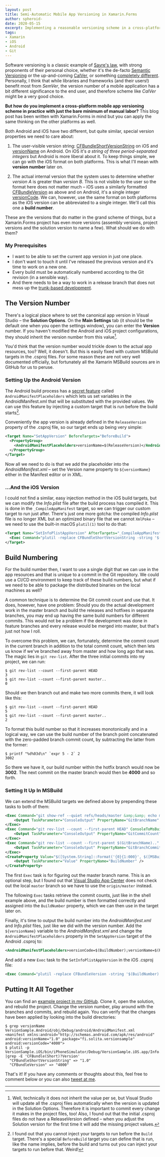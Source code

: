 ```yaml
---
layout: post
title: Semi-Automatic Mobile App Versioning in Xamarin.Forms
author: spheroid-
date: 2020-05-15
excerpt: Implementing a reasonable versioning scheme in a cross-platform Xamarin.Forms project with just the bare minimum of manual labor.
tags:
- Xamarin
- iOS
- Android
- Git
---
```


Software versioning is a classic example of [Sayre's law](https://en.wikipedia.org/wiki/Sayre%27s_law), with strong proponents of their personal choice, whether it's the de-facto [Semantic Versioning](https://semver.org) or the up-and-coming [CalVer](https://calver.org), or something [completely different](https://blog.codinghorror.com/whats-in-a-version-number-anyway/). Personally, I think that while libraries and frameworks (and their users!) benefit most from _SemVer_, the version number of a mobile application has a bit different significance to the end user, and therefore scheme like _CalVer_ might be a very good choice.

**But how do you implement a cross-platform mobile app versioning scheme in practice with just the bare minimum of manual labor?** This blog post has been written with Xamarin.Forms in mind but you can apply the same thinking on the other platforms as well.

Both Android and iOS have two different, but quite similar, special version properties we need to care about:

1. The user-visible version string: [CFBundleShortVersionString](https://developer.apple.com/documentation/bundleresources/information_property_list/cfbundleshortversionstring) on iOS and [versionName](https://developer.android.com/studio/publish/versioning) on Android. On iOS it's _a string of three period-separated integers_ but Android is more liberal about it. To keep things simple, we can go with the iOS format on both platforms. This is what I'll mean with **version number** later on.

2. The actual internal version that the system uses to determine whether _version A_ is greater than _version B_. This is not visible to the user so the format here does not matter much – iOS uses a similarly formatted [CFBundleVersion](https://developer.apple.com/documentation/bundleresources/information_property_list/cfbundleversion) as above and on Android, it's a single integer [versionCode](https://developer.android.com/studio/publish/versioning). We can, however, use the same format on both platforms as the iOS version can be abbreviated to a single integer. We'll call this one a **build number**.

These are the versions that do matter in the grand scheme of things, but a Xamarin.Forms project has even more versions (assembly versions, project versions and the solution version to name a few). What should we do with them?

### My Prerequisites

* I want to be able to set the current app version in just one place.
* I don't want to touch it until I've released the previous version and it's time to work on a new one.
* Every build must be automatically numbered according to the Git revision (in a sensible way).
* And there needs to be a way to work in a release branch that does not mess up the [trunk-based development](https://trunkbaseddevelopment.com).

## The Version Number

There's a logical place where to set the canonical app version in Visual Studio – the **Solution Options**. On the **Main Settings** tab (it should be the default one when you open the settings window), you can enter the **Version** number. If you haven't modified the Android and iOS project configurations, they should inherit the version number from this value[^1].

You'd think that the version number would trickle down to the actual app resources, too? Well, it doesn't. But this is easily fixed with custom MSBuild targets in the .csproj files. For some reason these are not very well documented officially, but fortunately all the Xamarin MSBuild sources are in GitHub for us to peruse.

### Setting Up the Android Version

The Android build process has a [secret feature](https://github.com/MicrosoftDocs/xamarin-docs/issues/2774) called `AndroidManifestPlaceholders` which lets us set variables in the AndroidManifest.xml that will be substituted with the provided values. We can use this feature by injecting a custom target that is run before the build starts[^2].

Conveniently the app version is already defined in the `ReleaseVersion` property of the .csproj file, so our target ends up being very simple:

```xml
<Target Name="SetAppVersion" BeforeTargets="BeforeBuild">
  <PropertyGroup>
    <AndroidManifestPlaceholders>versionName=$(ReleaseVersion)</AndroidManifestPlaceholders>
  </PropertyGroup>
</Target>
```

Now all we need to do is that we add the placeholder into the _AndroidManifest.xml_ – set the Version name property to `${versionName}` either in the Manifest editor or in XML.

### …And the iOS Version

I could not find a similar, easy injection method in the iOS build targets, but we can modify the _Info.plist_ file after the build process has compiled it. This is done in the `_CompileAppManifest` target, so we can trigger our custom target to run just after. There's just one more gotcha: the compiled _Info.plist_ file is no longer XML but an optimized binary file that we cannot `XmlPoke` – we need to use the built-in macOS `plutil(1)` tool to do that:

```xml
<Target Name="SetInfoPlistAppVersion" AfterTargets="_CompileAppManifest">
  <Exec Command="plutil -replace CFBundleShortVersionString -string '$(ReleaseVersion)' '$(_AppBundlePath)Info.plist'" />
</Target>
```

## Build Numbering

For the build number then, I want to use a single digit that we can use in the app resources and that is unique to a commit in the Git repository. We could use a CI/CD environment to keep track of these build numbers, but what if we need to be able to package the distributed binaries on the local machines as well?

A common technique is to determine the Git commit count and use that. It does, however, have one problem: Should you do the actual development work in the master branch and build the releases and hotfixes in separate branches, you may end up having the same build numbers for different commits. This would not be a problem if the development was done in feature branches and every release would be merged into master, but that's just not how I roll.

To overcome this problem, we can, fortunately, determine the commit count in the current branch in addition to the total commit count, which then lets us know if we've branched away from master and how long ago that was. The magic lies in `git rev-list`. After the three initial commits into my project, we can run:

```console
$ git rev-list --count --first-parent HEAD
3
$ git rev-list --count --first-parent master..
0
```

Should we then branch out and make two more commits there, it will look like this:

```console
$ git rev-list --count --first-parent HEAD
5
$ git rev-list --count --first-parent master..
2
```

To format this build number so that it increases monotonically and in a logical way, we can use the build number of the branch point concatenated with the zero-padded branch commit count, by subtracting the latter from the former:

```console
$ printf "%d%03d\n" `expr 5 - 2` 2
3002
```

So there we have it, our build number within the hotfix branch would now be **3002**. The next commit on the master branch would then be **4000** and so forth.

### Setting It Up In MSBuild

We can extend the MSBuild targets we defined above by prepending these tasks to both of them:

```xml
<Exec Command="git show-ref --quiet refs/heads/master &amp;&amp; echo master || echo origin/master" ConsoleToMsBuild="true">
    <Output TaskParameter="ConsoleOutput" PropertyName="GitBranchName" />
</Exec>
<Exec Command="git rev-list --count --first-parent HEAD" ConsoleToMsBuild="true">
    <Output TaskParameter="ConsoleOutput" PropertyName="GitCommitCount" />
</Exec>
<Exec Command="git rev-list --count --first-parent $(GitBranchName).." ConsoleToMsBuild="true">
    <Output TaskParameter="ConsoleOutput" PropertyName="GitBranchCommitCount" />
</Exec>
<CreateProperty Value="$([System.String]::Format('{0}{1:000}', $([MSBuild]::Subtract($(GitCommitCount), $(GitBranchCommitCount))), $([System.Int32]::Parse($(GitBranchCommitCount)))))">
    <Output TaskParameter="Value" PropertyName="BuildNumber" />
</CreateProperty>
```

The first `Exec` task is for figuring out the master branch name. This is an optional step, but I found out that [Visual Studio App Center](https://appcenter.ms/) does not check out the local `master` branch so we have to use the `origin/master` instead.

The following `Exec` tasks retrieve the commit counts, just like in the shell example above, and the build number is then formatted correctly and assigned into the `BuildNumber` property, which we can then use in the target later on.

Finally, it's time to output the build number into the _AndroidManifest.xml_ and _Info.plist_ files, just like we did with the version number. Add the `${versionName}` variable to the _AndroidManifest.xml_ and change the `AndroidManifestPlaceholders` property in the `SetAppVersion` target of the Android .csproj to:

```xml
<AndroidManifestPlaceholders>versionCode=$(BuildNumber);versionName=$(ReleaseVersion)</AndroidManifestPlaceholders>
```

And add a new `Exec` task to the `SetInfoPlistAppVersion` in the iOS .csproj file:

```xml
<Exec Command="plutil -replace CFBundleVersion -string '$(BuildNumber)' '$(_AppBundlePath)Info.plist'" />
```

## Putting It All Together

You can find an [example project in my GitHub](https://github.com/spheroid-/xamarin-forms-version-sample). Clone it, open the solution, and rebuild the project. Change the version number, play around with the branches and commits, and rebuild again. You can verify that the changes have been applied by looking into the build directories:

```console
$ grep versionName VersionSample.Android/obj/Debug/android/AndroidManifest.xml
<manifest xmlns:android="http://schemas.android.com/apk/res/android" android:versionName="1.0" package="fi.solita.versionsample" android:versionCode="4000">
$ plutil -p VersionSample.iOS/bin/iPhoneSimulator/Debug/VersionSample.iOS.app/Info.plist |grep -E 'CFBundle(Short)?Version'
  "CFBundleShortVersionString" => "1.0"
  "CFBundleVersion" => "4000"
```

That's it! If you have any comments or thoughts about this, feel free to comment below or you can also [tweet at me](https://twitter.com/spheroid).

---

[^1]: Well, technically it does not inherit the value per se, but Visual Studio will update all the .csproj files automatically when the version is updated in the Solution Options. Therefore it is important to commit every change it makes in the project files, too! Also, I found out that the initial .csproj files do not have a ReleaseVersion defined – when you adjust the Solution version for the first time it will add the missing project values.

[^2]: I found out that you cannot inject your targets to run before the `Build` target. There's a special `BeforeBuild` target you can define that is run, like the name implies, before the build and turns out you can inject your targets to run before that. Weird!
